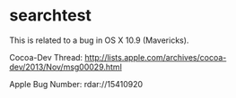 searchtest
==========

This is related to a bug in OS X 10.9 (Mavericks). 

Cocoa-Dev Thread: http://lists.apple.com/archives/cocoa-dev/2013/Nov/msg00029.html

Apple Bug Number: rdar://15410920
